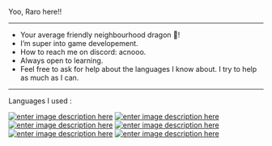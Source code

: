 Yoo, Raro here!!
________________
- Your average friendly neighbourhood dragon 🐲!    
- I’m super into game developement.
- How to reach me on discord: acnooo.
- Always open to learning.
- Feel free to ask for help about the languages I know about. I try to help as much as I can.
________________

Languages I used : 

[![enter image description here](https://seeklogo.com/images/C/c-sharp-c-logo-02F17714BA-seeklogo.com.png)](https://docs.microsoft.com/en-us/dotnet/csharp/) [![enter image description here](https://cdn.iconscout.com/icon/free/png-256/javascript-2752148-2284965.png)](https://developer.mozilla.org/en-US/docs/Web/JavaScript) [![enter image description here](https://cdn.iconscout.com/icon/free/png-256/java-60-1174953.png)](https://docs.oracle.com/en/java/) [![enter image description here](https://cdn.iconscout.com/icon/free/png-256/python-3628999-3030224.png)](https://docs.python.org/3/) [![enter image description here](https://icons.iconarchive.com/icons/icons8/windows-8/256/Computer-Hardware-X86-icon.png)](https://docs.oracle.com/cd/E19253-01/817-5477/817-5477.pdf) [![enter image description here](https://seeklogo.com/images/K/kotlin-logo-4EA4DB3A08-seeklogo.com.png)](https://kotlinlang.org/docs/home.html)



<!---
RaroX0/RaroX0 is a ✨ special ✨ repository because its `README.md` (this file) appears on your GitHub profile.
You can click the Preview link to take a look at your changes.
--->
